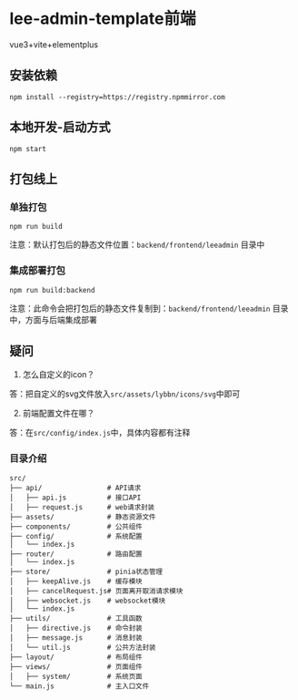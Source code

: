 # lee-admin-template前端

vue3+vite+elementplus

## 安装依赖

```
npm install --registry=https://registry.npmmirror.com
```

## 本地开发-启动方式

```
npm start
```

## 打包线上

### 单独打包

```
npm run build
```

注意：默认打包后的静态文件位置：```backend/frontend/leeadmin``` 目录中

### 集成部署打包

```
npm run build:backend
```

注意：此命令会把打包后的静态文件复制到：```backend/frontend/leeadmin``` 目录中，方面与后端集成部署

## 疑问

1. 怎么自定义的icon？

答：把自定义的svg文件放入```src/assets/lybbn/icons/svg```中即可

2. 前端配置文件在哪？

答：在```src/config/index.js```中，具体内容都有注释

### 目录介绍

```
src/
├── api/                # API请求
│   ├── api.js          # 接口API
│   ├── request.js      # web请求封装
├── assets/             # 静态资源文件
├── components/         # 公共组件
├── config/             # 系统配置
│   └── index.js
├── router/             # 路由配置
│   └── index.js
├── store/              # pinia状态管理
│   ├── keepAlive.js    # 缓存模块
│   ├── cancelRequest.js# 页面离开取消请求模块
│   ├── websocket.js    # websocket模块
│   └── index.js
├── utils/              # 工具函数
│   ├── directive.js    # 命令封装
│   ├── message.js      # 消息封装
│   └── util.js         # 公共方法封装
├── layout/             # 布局组件
├── views/              # 页面组件
│   ├── system/         # 系统页面
└── main.js             # 主入口文件

```
